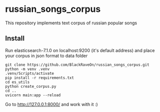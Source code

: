 # russian_songs_corpus
 This repository implements text corpus of russian popular songs
## Install
Run elasticsearch-7.1.0 on localhost:9200 (it's default address) and place your corpus in json format to data folder
```
git clone https://github.com/BlackRaveOn/russian_songs_corpus.git
python -m venv .venv
.venv/Scripts/activate
pip install -r requirements.txt
cd es_utils
python create_corpus.py
cd ..
uvicorn main:app --reload
```
Go to http://127.0.0.1:8000/ and work with it :)
